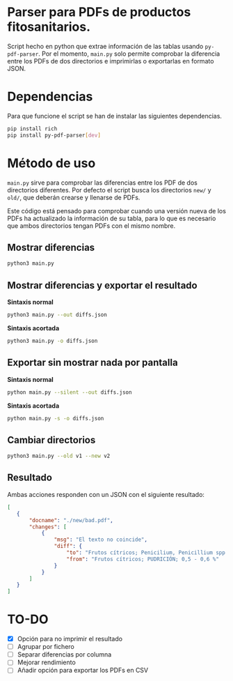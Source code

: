 # Parser para PDFs de productos fitosanitarios.

Script hecho en python que extrae información de las tablas usando `py-pdf-parser`. Por el momento, `main.py` solo permite comprobar la diferencia entre los PDFs de dos directorios e imprimirlas o exportarlas en formato JSON.

# Dependencias

Para que funcione el script se han de instalar las siguientes dependencias.

```bash
pip install rich
pip install py-pdf-parser[dev]
```

# Método de uso

`main.py` sirve para comprobar las diferencias entre los PDF de dos directorios diferentes. Por defecto el script busca los directorios `new/` y `old/`, que deberán crearse y llenarse de PDFs.

Este código está pensado para comprobar cuando una versión nueva de los PDFs ha actualizado la información de su tabla, para lo que es necesario que ambos directorios tengan PDFs con el mismo nombre.

## Mostrar diferencias

```bash
python3 main.py
```

## Mostrar diferencias y exportar el resultado

**Sintaxis normal**

```bash
python3 main.py --out diffs.json
```

**Sintaxis acortada**

```bash
python3 main.py -o diffs.json
```

## Exportar sin mostrar nada por pantalla

**Sintaxis normal**

```bash
python main.py --silent --out diffs.json
```

**Sintaxis acortada**

```bash
python main.py -s -o diffs.json
```

## Cambiar directorios

```bash
python3 main.py --old v1 --new v2
```

## Resultado

Ambas acciones responden con un JSON con el siguiente resultado:

 ```json
[
    {
        "docname": "./new/bad.pdf",
        "changes": [
            {
                "msg": "El texto no coincide",
                "diff": {
                    "to": "Frutos cítricos; Penicilium, Penicillium spp.; 0,5 - 0,6 %",
                    "from": "Frutos cítricos; PUDRICIÓN; 0,5 - 0,6 %"
                }
            }
        ]
    }
]
 ```

# TO-DO

- [x] Opción para no imprimir el resultado
- [ ] Agrupar por fichero
- [ ] Separar diferencias por columna
- [ ] Mejorar rendimiento
- [ ] Añadir opción para exportar los PDFs en CSV
